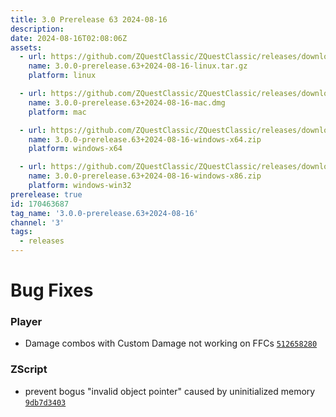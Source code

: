```yaml
---
title: 3.0 Prerelease 63 2024-08-16
description: 
date: 2024-08-16T02:08:06Z
assets: 
  - url: https://github.com/ZQuestClassic/ZQuestClassic/releases/download/3.0.0-prerelease.63%2B2024-08-16/3.0.0-prerelease.63%2B2024-08-16-linux.tar.gz
    name: 3.0.0-prerelease.63+2024-08-16-linux.tar.gz
    platform: linux

  - url: https://github.com/ZQuestClassic/ZQuestClassic/releases/download/3.0.0-prerelease.63%2B2024-08-16/3.0.0-prerelease.63%2B2024-08-16-mac.dmg
    name: 3.0.0-prerelease.63+2024-08-16-mac.dmg
    platform: mac

  - url: https://github.com/ZQuestClassic/ZQuestClassic/releases/download/3.0.0-prerelease.63%2B2024-08-16/3.0.0-prerelease.63%2B2024-08-16-windows-x64.zip
    name: 3.0.0-prerelease.63+2024-08-16-windows-x64.zip
    platform: windows-x64

  - url: https://github.com/ZQuestClassic/ZQuestClassic/releases/download/3.0.0-prerelease.63%2B2024-08-16/3.0.0-prerelease.63%2B2024-08-16-windows-x86.zip
    name: 3.0.0-prerelease.63+2024-08-16-windows-x86.zip
    platform: windows-win32
prerelease: true
id: 170463687
tag_name: '3.0.0-prerelease.63+2024-08-16'
channel: '3'
tags:
  - releases
---
```





# Bug Fixes

### Player

- Damage combos with Custom Damage not working on FFCs [`512658280`](https://github.com/ZQuestClassic/ZQuestClassic/commit/5126582807226220d2b8e7933d7fad5b32eebf9a)

### ZScript

- prevent bogus "invalid object pointer" caused by uninitialized memory [`9db7d3403`](https://github.com/ZQuestClassic/ZQuestClassic/commit/9db7d340327bdf7018d3d37972e8eeda54ce352c)
